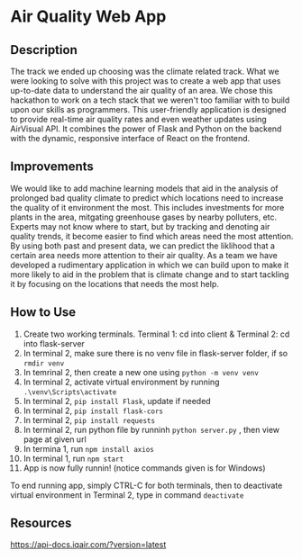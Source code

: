# Air Quality Web App
## Description
The track we ended up choosing was the climate related track. What we were looking to solve with this project was to create a web app that uses up-to-date data to understand the air quality of an area. We chose this hackathon to work on a tech stack that we weren't too familiar with to build upon our skills as programmers. This user-friendly application is designed to provide real-time air quality rates and even weather updates using AirVisual API. It combines the power of Flask and Python on the backend with the dynamic, responsive interface of React on the frontend.

## Improvements
We would like to add machine learning models that aid in the analysis of prolonged bad quality climate to predict which locations need to increase the quality of it environment the most. This includes investments for more plants in the area, mitgating greenhouse gases by nearby polluters, etc. Experts may not know where to start, but by tracking and denoting air quality trends, it become easier to find which areas need the most attention. By using both past and present data, we can predict the liklihood that a certain area needs more attention to their air quality. As a team we have developed a rudimentary application in which we can build upon to make it more likely to aid in the problem that is climate change and to start tackling it by focusing on the locations that needs the most help.

## How to Use
1. Create two working terminals. Terminal 1: cd into client & Terminal 2: cd into flask-server
2. In terminal 2, make sure there is no venv file in flask-server folder, if so ``` rmdir venv ```
3. In temrinal 2, then create a new one using ``` python -m venv venv ```
4. In terminal 2, activate virtual environment by running ``` .\venv\Scripts\activate ```
5. In terminal 2, ``` pip install Flask ```, update if needed
6. In terminal 2, ```pip install flask-cors```
7. In terminal 2, ```pip install requests```
8. In terminal 2, run python file by runninh ``` python server.py ``` , then view page at given url
9. In termina 1, run ```npm install axios```
10. In terminal 1, run ```npm start``` 
11. App is now fully runnin! (notice commands given is for Windows)

To end running app, simply CTRL-C for both terminals, then to deactivate virtual environment in Terminal 2, type in command ```deactivate```

## Resources
https://api-docs.iqair.com/?version=latest
